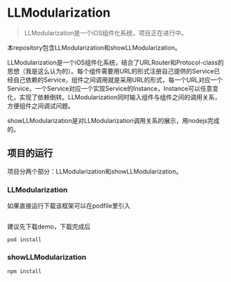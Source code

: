 # LLModularization

> LLModularization是一个iOS组件化系统，项目正在进行中。

本repository包含LLModularization和showLLModularization。

LLModularization是一个iOS组件化系统，结合了URLRouter和Protocol-class的思想（我是这么认为的）。每个组件需要用URL的形式注册自己提供的Service已经自己依赖的Service，组件之间调用就是采用URL的形式，每一个URL对应一个Service，一个Service对应一个实现Service的Instance，Instance可以任意变化，实现了依赖倒转。LLModularization同时输入组件与组件之间的调用关系，方便组件之间调试问题。

showLLModularization是对LLModularization调用关系的展示，用nodejs完成的。

<!--## 项目的设计

### 模块图

![模块图](https://github.com/lilianmao/LLModularization/blob/feature/callChain_rootVC/Design/LLModularization.jpeg?raw=true)

### 类图

![类图](https://github.com/lilianmao/LLModularization/blob/feature/callChain_rootVC/Design/LLModularization_%E7%B1%BB%E5%9B%BE.jpg?raw=true)

### 序列图

LLModularization主要分注册和访问两个部分。

#### 注册
![注册](https://github.com/lilianmao/LLModularization/blob/master/Design/LLModularization_%E5%BA%8F%E5%88%97%E5%9B%BE(%E6%B3%A8%E5%86%8C).jpg?raw=true)

#### 访问
![访问](https://github.com/lilianmao/LLModularization/blob/feature/callChain_rootVC/Design/LLModularization_%E5%BA%8F%E5%88%97%E5%9B%BE(%E8%AE%BF%E9%97%AE).jpg?raw=true)
-->
## 项目的运行

项目分两个部分：LLModularization和showLLModularization。

### LLModularization

如果直接运行下载该框架可以在podfile里引入

```

```

建议先下载demo，下载完成后

```
pod install
```

### showLLModularization

```
npm install
```

